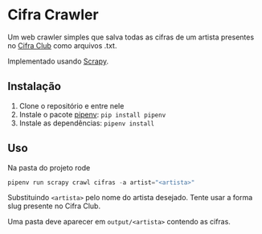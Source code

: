 # Cifra Crawler

Um web crawler simples que salva todas as cifras de um artista presentes no [Cifra Club](https://www.cifraclub.com.br/) como arquivos .txt.

Implementado usando [Scrapy](https://scrapy.org/).


## Instalação

1. Clone o repositório e entre nele
2. Instale o pacote [pipenv](https://pypi.org/project/pipenv/): `pip install pipenv`
3. Instale as dependências: `pipenv install`


## Uso

Na pasta do projeto rode

``` python
pipenv run scrapy crawl cifras -a artist="<artista>"
```

Substituindo `<artista>` pelo nome do artista desejado.
Tente usar a forma slug presente no Cifra Club.

Uma pasta deve aparecer em `output/<artista>` contendo as cifras.
